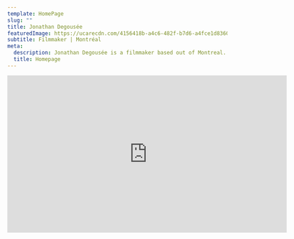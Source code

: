 ```yaml
---
template: HomePage
slug: ""
title: Jonathan Degousée
featuredImage: https://ucarecdn.com/4156418b-a4c6-482f-b7d6-a4fce1d8360d/
subtitle: Filmmaker | Montréal
meta:
  description: Jonathan Degousée is a filmmaker based out of Montreal.
  title: Homepage
---
```



<iframe title="vimeo-player" src="https://player.vimeo.com/video/786949675?h=faf93fa035" width="640" height="360" frameborder="0" allowfullscreen></iframe>